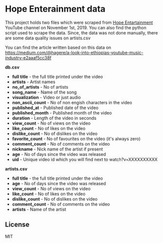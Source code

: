 # Hope Enterainment data

This project holds two files which were scraped from [Hope Entartainment] YouTube channel on November 1st, 2019. You can also find the python script used to scrape the data. Since, the data was not done manually, there are some data quality issues on artists.csv

You can find the article written based on this data on https://medium.com/@hagere/a-look-into-ethiopias-youtube-music-industry-e2aaaf5cc38f

**db.csv**
* **full title** - the full title printed under the video
* **artists** - Artist names
* **no_of_artists** - No of artists
* **song_name** - Name of the song
* **visualization** - Video or just audio
* **non_ascii_count** - No of non engish characters in the video
* **published_at** - Published date of the video
* **published_month** - Published month of the video
* **duration** - Length of the video in seconds
* **view_count** - No of views on the video
* **like_count** - No of likes on the video
* **dislike_count** - No of dislikes on the video
* **favorite_count** - No of favourites on the video (it's always zero)
* **comment_count** - No of comments on the video
* **nickname** - Nick name of the artist if present
* **age** - No of days since the video was released
* **uid** - Unique video id which you will find next to watch?v=XXXXXXXXXX


**artists.csv**
* **full title** - the full title printed under the video
* **age** - No of days since the video was released
* **view_count** - No of views on the video
* **like_count** - No of likes on the video
* **dislike_count** - No of dislikes on the video
* **comment_count** - No of comments on the video
* **artists** - Name of the artist

License
----
MIT


   [Hope Entartainment]: <https://www.youtube.com/user/hoplessable/>
